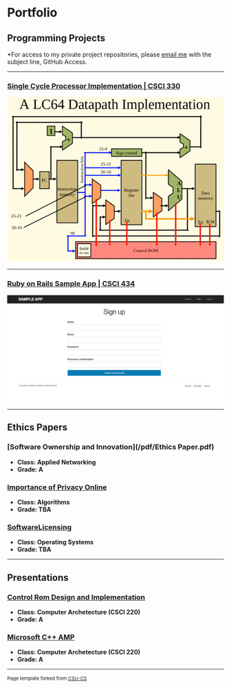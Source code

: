Portfolio
=========

Programming Projects
--------------------

*For access to my private project repositories, please [email me](mailto:BTHinkle@csustudent.net?subject=GitHub%20Access) with the subject line, GitHub Access.

---
### [Single Cycle Processor Implementation | CSCI 330](/project1)

![Single Cycle Processor Implementation](images/SSP.PNG)

---
### [Ruby on Rails Sample App | CSCI 434](/project2)

![Project 2 Thumbnail Name](images/SampleApp2.PNG)




---

Ethics Papers
-------------

### [Software Ownership and Innovation](/pdf/Ethics Paper.pdf)

-   **Class: Applied Networking**  
-   **Grade: A**

### [Importance of Privacy Online](/pdf/Privacy.pdf)

-   **Class: Algorithms** 
-   **Grade: TBA**

### [SoftwareLicensing](/pdf/SoftwareLicensing.pdf)

-   **Class: Operating Systems** 
-   **Grade: TBA**

---

Presentations
-------------

### [Control Rom Design and Implementation](/pdf/Control_ROM.pdf)

- **Class: Computer Archetecture (CSCI 220)** 
- **Grade: A**

### [Microsoft C++ AMP](/pdf/HPC_Presentation.pdf)

- **Class: Computer Archetecture (CSCI 220)** 
- **Grade: A**


---

<p style="font-size:11px">Page template forked from <a href="https://github.com/csu-cs/csci-portfolio">CSU-CS</a></p>
<!-- Remove above link if you don't want to attributive -->
